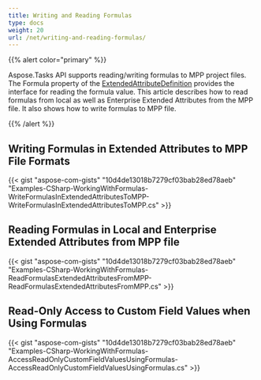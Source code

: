 ```yaml
---
title: Writing and Reading Formulas
type: docs
weight: 20
url: /net/writing-and-reading-formulas/
---
```


{{% alert color="primary" %}} 

Aspose.Tasks API supports reading/writing formulas to MPP project files. The Formula property of the [ExtendedAttributeDefinition](https://apireference.aspose.com/tasks/net/aspose.tasks/extendedattributedefinition) provides the interface for reading the formula value. This article describes how to read formulas from local as well as Enterprise Extended Attributes from the MPP file. It also shows how to write formulas to MPP file.

{{% /alert %}} 
## **Writing Formulas in Extended Attributes to MPP File Formats**
{{< gist "aspose-com-gists" "10d4de13018b7279cf03bab28ed78aeb" "Examples-CSharp-WorkingWithFormulas-WriteFormulasInExtendedAttributesToMPP-WriteFormulasInExtendedAttributesToMPP.cs" >}}
## **Reading Formulas in Local and Enterprise Extended Attributes from MPP file**
{{< gist "aspose-com-gists" "10d4de13018b7279cf03bab28ed78aeb" "Examples-CSharp-WorkingWithFormulas-ReadFormulasExtendedAttributesFromMPP-ReadFormulasExtendedAttributesFromMPP.cs" >}}
## **Read-Only Access to Custom Field Values when Using Formulas**
{{< gist "aspose-com-gists" "10d4de13018b7279cf03bab28ed78aeb" "Examples-CSharp-WorkingWithFormulas-AccessReadOnlyCustomFieldValuesUsingFormulas-AccessReadOnlyCustomFieldValuesUsingFormulas.cs" >}}
